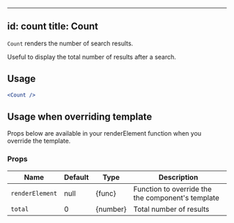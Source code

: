 <!--
  This file is part of React-SearchKit.
  Copyright (C) 2018 CERN.

  React-SearchKit is free software; you can redistribute it and/or modify it
  under the terms of the MIT License; see LICENSE file for more details.
-->

---
id: count
title: Count
---

`Count` renders the number of search results.

Useful to display the total number of results after a search.

## Usage

```jsx
<Count />
```

## Usage when overriding template

Props below are available in your renderElement function when you override the template.

### Props
| Name                 | Default       | Type      | Description             |
| ---------------------|---------------| ----------|-------------------------|
| ``renderElement``    | null          | {func}    | Function to override the the component's template |
| ``total``            | 0             | {number}  | Total number of results |
